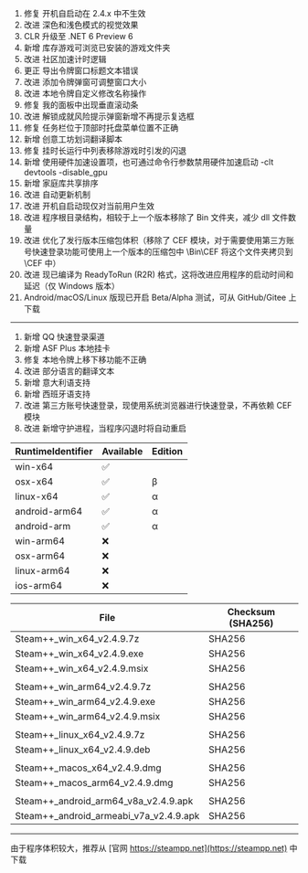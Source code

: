 1. 修复 开机自启动在 2.4.x 中不生效
2. 改进 深色和浅色模式的视觉效果
3. CLR 升级至 .NET 6 Preview 6
4. 新增 库存游戏可浏览已安装的游戏文件夹
5. 改进 社区加速计时逻辑
6. 更正 导出令牌窗口标题文本错误
7. 改进 添加令牌弹窗可调整窗口大小
8. 改进 本地令牌自定义修改名称操作
9. 修复 我的面板中出现垂直滚动条
10. 改进 解锁成就风险提示弹窗新增不再提示复选框
11. 修复 任务栏位于顶部时托盘菜单位置不正确
12. 新增 创意工坊划词翻译脚本
13. 修复 挂时长运行中列表移除游戏时引发的闪退
14. 新增 使用硬件加速设置项，也可通过命令行参数禁用硬件加速启动 -clt devtools -disable_gpu
15. 新增 家庭库共享排序
16. 改进 自动更新机制
17. 改进 开机自启动现仅对当前用户生效
18. 改进 程序根目录结构，相较于上一个版本移除了 Bin 文件夹，减少 dll 文件数量
19. 改进 优化了发行版本压缩包体积（移除了 CEF 模块，对于需要使用第三方账号快速登录功能可使用上一个版本的压缩包中 \Bin\CEF 将这个文件夹拷贝到 \CEF 中）
20. 改进 现已编译为 ReadyToRun (R2R) 格式，这将改进应用程序的启动时间和延迟（仅 Windows 版本）
21. Android/macOS/Linux 版现已开启 Beta/Alpha 测试，可从 GitHub/Gitee 上下载

***

1. 新增 QQ 快速登录渠道
2. 新增 ASF Plus 本地挂卡
3. 修复 本地令牌上移下移功能不正确
4. 改进 部分语言的翻译文本
5. 新增 意大利语支持
6. 新增 西班牙语支持
7. 改进 第三方账号快速登录，现使用系统浏览器进行快速登录，不再依赖 CEF 模块
8. 改进 新增守护进程，当程序闪退时将自动重启

|  RuntimeIdentifier  |  Available  |  Edition  |
|  ----  |  ----  |  ----  |
| win-x64  | ✅ | |
| osx-x64  | ✅ | β |
| linux-x64  | ✅ | α |
| android-arm64  | ✅ | α |
| android-arm  | ✅ | α |
| win-arm64  | ❌ | |
| osx-arm64  | ❌ | |
| linux-arm64  | ❌ | |
| ios-arm64  | ❌ |  |

|  File  | Checksum (SHA256)  |
|  ----  |  ----  |
| Steam++_win_x64_v2.4.9.7z  | SHA256 |
| Steam++_win_x64_v2.4.9.exe  | SHA256 |
| Steam++_win_x64_v2.4.9.msix  | SHA256 |
| | |
| Steam++_win_arm64_v2.4.9.7z  | SHA256 |
| Steam++_win_arm64_v2.4.9.exe  | SHA256 |
| Steam++_win_arm64_v2.4.9.msix  | SHA256 |
| | |
| Steam++_linux_x64_v2.4.9.7z  | SHA256 |
| Steam++_linux_x64_v2.4.9.deb  | SHA256 |
| | |
| Steam++_macos_x64_v2.4.9.dmg  | SHA256 |
| Steam++_macos_arm64_v2.4.9.dmg  | SHA256 |
| | |
| Steam++_android_arm64_v8a_v2.4.9.apk  | SHA256 |
| Steam++_android_armeabi_v7a_v2.4.9.apk  | SHA256 |

***

由于程序体积较大，推荐从 [官网 https://steampp.net](https://steampp.net) 中下载
